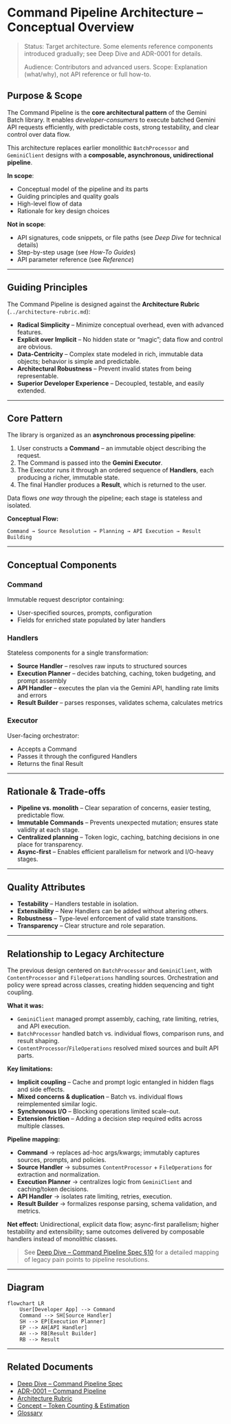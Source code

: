 # Command Pipeline Architecture – Conceptual Overview

> Status: Target architecture. Some elements reference components introduced gradually; see Deep Dive and ADR-0001 for details.
>
> Audience: Contributors and advanced users.
> Scope: Explanation (what/why), not API reference or full how-to.

## Purpose & Scope

The Command Pipeline is the **core architectural pattern** of the Gemini Batch library. It enables *developer-consumers* to execute batched Gemini API requests efficiently, with predictable costs, strong testability, and clear control over data flow.

This architecture replaces earlier monolithic `BatchProcessor` and `GeminiClient` designs with a **composable, asynchronous, unidirectional pipeline**.

**In scope**:

- Conceptual model of the pipeline and its parts
- Guiding principles and quality goals
- High-level flow of data
- Rationale for key design choices

**Not in scope**:

- API signatures, code snippets, or file paths (see *Deep Dive* for technical details)
- Step-by-step usage (see *How-To Guides*)
- API parameter reference (see *Reference*)

---

## Guiding Principles

The Command Pipeline is designed against the **Architecture Rubric** (`../architecture-rubric.md`):

- **Radical Simplicity** – Minimize conceptual overhead, even with advanced features.
- **Explicit over Implicit** – No hidden state or “magic”; data flow and control are obvious.
- **Data-Centricity** – Complex state modeled in rich, immutable data objects; behavior is simple and predictable.
- **Architectural Robustness** – Prevent invalid states from being representable.
- **Superior Developer Experience** – Decoupled, testable, and easily extended.

---

## Core Pattern

The library is organized as an **asynchronous processing pipeline**:

1. User constructs a **Command** – an immutable object describing the request.
2. The Command is passed into the **Gemini Executor**.
3. The Executor runs it through an ordered sequence of **Handlers**, each producing a richer, immutable state.
4. The final Handler produces a **Result**, which is returned to the user.

Data flows *one way* through the pipeline; each stage is stateless and isolated.

**Conceptual Flow:**

```text
Command → Source Resolution → Planning → API Execution → Result Building
```

---

## Conceptual Components

### Command

Immutable request descriptor containing:

- User-specified sources, prompts, configuration
- Fields for enriched state populated by later handlers

### Handlers

Stateless components for a single transformation:

- **Source Handler** – resolves raw inputs to structured sources
- **Execution Planner** – decides batching, caching, token budgeting, and prompt assembly
- **API Handler** – executes the plan via the Gemini API, handling rate limits and errors
- **Result Builder** – parses responses, validates schema, calculates metrics

### Executor

User-facing orchestrator:

- Accepts a Command
- Passes it through the configured Handlers
- Returns the final Result

---

## Rationale & Trade-offs

- **Pipeline vs. monolith** – Clear separation of concerns, easier testing, predictable flow.
- **Immutable Commands** – Prevents unexpected mutation; ensures state validity at each stage.
- **Centralized planning** – Token logic, caching, batching decisions in one place for transparency.
- **Async-first** – Enables efficient parallelism for network and I/O-heavy stages.

---

## Quality Attributes

- **Testability** – Handlers testable in isolation.
- **Extensibility** – New Handlers can be added without altering others.
- **Robustness** – Type-level enforcement of valid state transitions.
- **Transparency** – Clear structure and role separation.

---

## Relationship to Legacy Architecture

The previous design centered on `BatchProcessor` and `GeminiClient`, with `ContentProcessor` and `FileOperations` handling sources. Orchestration and policy were spread across classes, creating hidden sequencing and tight coupling.

**What it was:**

- `GeminiClient` managed prompt assembly, caching, rate limiting, retries, and API execution.
- `BatchProcessor` handled batch vs. individual flows, comparison runs, and result shaping.
- `ContentProcessor`/`FileOperations` resolved mixed sources and built API parts.

**Key limitations:**

- **Implicit coupling** – Cache and prompt logic entangled in hidden flags and side effects.
- **Mixed concerns & duplication** – Batch vs. individual flows reimplemented similar logic.
- **Synchronous I/O** – Blocking operations limited scale-out.
- **Extension friction** – Adding a decision step required edits across multiple classes.

**Pipeline mapping:**

- **Command** → replaces ad-hoc args/kwargs; immutably captures sources, prompts, and policies.
- **Source Handler** → subsumes `ContentProcessor` + `FileOperations` for extraction and normalization.
- **Execution Planner** → centralizes logic from `GeminiClient` and caching/token decisions.
- **API Handler** → isolates rate limiting, retries, execution.
- **Result Builder** → formalizes response parsing, schema validation, and metrics.

**Net effect:** Unidirectional, explicit data flow; async-first parallelism; higher testability and extensibility; same outcomes delivered by composable handlers instead of monolithic classes.

> See [Deep Dive – Command Pipeline Spec §10](../deep-dives/command-pipeline-spec.md#10-legacy-comparison) for a detailed mapping of legacy pain points to pipeline resolutions.

---

## Diagram

```mermaid
flowchart LR
    User[Developer App] --> Command
    Command --> SH[Source Handler]
    SH --> EP[Execution Planner]
    EP --> AH[API Handler]
    AH --> RB[Result Builder]
    RB --> Result
```

---

## Related Documents

- [Deep Dive – Command Pipeline Spec](../deep-dives/command-pipeline-spec.md)
- [ADR-0001 – Command Pipeline](../decisions/ADR-0001-command-pipeline.md)
- [Architecture Rubric](../architecture-rubric.md)
- [Concept – Token Counting & Estimation](./token-counting.md)
- [Glossary](../glossary.md)
